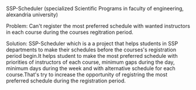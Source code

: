 SSP-Scheduler (specialized Scientific Programs in faculty of engineering, alexandria university)

Problem:
Can't register the most preferred schedule with wanted instructors in each course during the courses regitration period.

Solution:
SSP-Scheduler which is a a project that helps students in SSP departments to make their schedules before the courses's registration period begin.It helps student to make the most preferred schedule with priorities of instructors of each course, minimum gaps during the day, minimum days during the week and with alternative schedule for each course.That's try to increase the opportunity of registring the most preferred schedule during the registration period.
